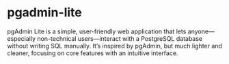 # pgadmin-lite
pgAdmin Lite is a simple, user-friendly web application that lets anyone—especially non-technical users—interact with a PostgreSQL database without writing SQL manually. It’s inspired by pgAdmin, but much lighter and cleaner, focusing on core features with an intuitive interface.
